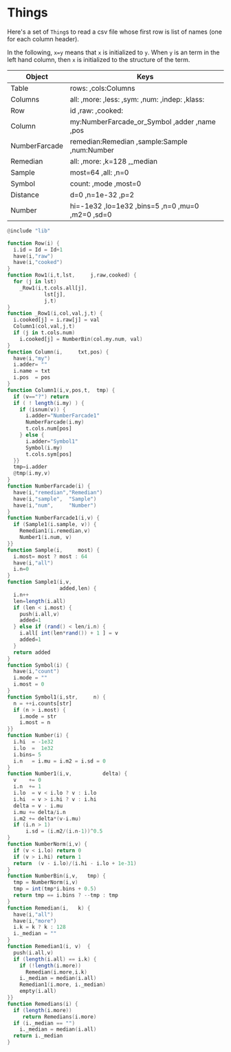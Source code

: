 
# Things 

Here's a set of `Thing`s to read a csv file
whose first row is  list of names (one for each
column header).

In the following, `x=y` means that `x` is initialized to `y`.
When `y` is an term in the left hand column, then `x` is
initialized to the structure of the term.

Object       |  Keys
-------------|----------------------------------
Table        |  rows:  ,cols:Columns
Columns      |  all:   ,more:  ,less: ,sym: ,num: ,indep: ,klass:
Row          |  id        ,raw:    ,cooked:
Column       |  my:NumberFarcade_or_Symbol        ,adder     ,name ,pos
NumberFarcade|  remedian:Remedian    ,sample:Sample ,num:Number
Remedian     |  all:    ,more:  ,k=128   ,_median
Sample       |  most=64  ,all:   ,n=0
Symbol       |  count:  ,mode     ,most=0
Distance     |  d=0       ,n=1e-32  ,p=2
Number       |  hi=-1e32  ,lo=1e32  ,bins=5 ,n=0 ,mu=0 ,m2=0 ,sd=0


```awk 
@include "lib"

function Row(i) {
  i.id = Id = Id+1
  have(i,"raw")
  have(i,"cooked")
}
function Row1(i,t,lst,     j,raw,cooked) {
  for (j in lst) 
    _Row1(i,t.cols.all[j],
            lst[j],
            j,t)
}
function _Row1(i,col,val,j,t) {
  i.cooked[j] = i.raw[j] = val
  Column1(col,val,j,t)
  if (j in t.cols.num) 
    i.cooked[j] = NumberBin(col.my.num, val)
}
function Column(i,     txt,pos) {
  have(i,"my")
  i.adder= ""
  i.name = txt
  i.pos  = pos
}
function Column1(i,v,pos,t,  tmp) {
  if (v=="?") return
  if ( ! length(i.my) ) {
    if (isnum(v)) {
      i.adder="NumberFarcade1"
      NumberFarcade(i.my)
      t.cols.num[pos]
    } else {
      i.adder="Symbol1"
      Symbol(i.my)
      t.cols.sym[pos]
  }}
  tmp=i.adder
  @tmp(i.my,v)
}
function NumberFarcade(i) {
  have(i,"remedian","Remedian")
  have(i,"sample",  "Sample")
  have(i,"num",     "Number")
}
function NumberFarcade1(i,v) {
  if (Sample1(i.sample, v)) {
    Remedian1(i.remedian,v)
    Number1(i.num, v)
}}
function Sample(i,     most) {
  i.most= most ? most : 64
  have(i,"all")
  i.n=0
}
function Sample1(i,v,    
                 added,len) {
  i.n++
  len=length(i.all)
  if (len < i.most) {
    push(i.all,v)
    added=1
  } else if (rand() < len/i.n) {  
    i.all[ int(len*rand()) + 1 ] = v
    added=1
  }
  return added
}
function Symbol(i) {
  have(i,"count")
  i.mode = ""
  i.most = 0
}
function Symbol1(i,str,     n) {
  n = ++i.counts[str]
  if (n > i.most) {
    i.mode = str
    i.most = n
}}
function Number(i) {
  i.hi  = -1e32
  i.lo  =  1e32
  i.bins= 5
  i.n   = i.mu = i.m2 = i.sd = 0
}
function Number1(i,v,          delta) {
  v    += 0
  i.n  += 1
  i.lo  = v < i.lo ? v : i.lo 
  i.hi  = v > i.hi ? v : i.hi 
  delta = v - i.mu
  i.mu += delta/i.n
  i.m2 += delta*(v-i.mu)
  if (i.n > 1)
	  i.sd = (i.m2/(i.n-1))^0.5
}
function NumberNorm(i,v) {
  if (v < i.lo) return 0
  if (v > i.hi) return 1
  return  (v - i.lo)/(i.hi - i.lo + 1e-31)
}
function NumberBin(i,v,   tmp) {
  tmp = NumberNorm(i,v)
  tmp = int(tmp*i.bins + 0.5) 
  return tmp == i.bins ? --tmp : tmp
}
function Remedian(i,   k) {
  have(i,"all")
  have(i,"more")
  i.k = k ? k : 128
  i._median = ""
}
function Remedian1(i, v)  {
  push(i.all,v)
  if (length(i.all) == i.k) {
    if (!length(i.more)) 
      Remedian(i.more,i.k)
    i._median = median(i.all)
    Remedian1(i.more, i._median)
    empty(i.all)
}}
function Remedians(i) {
  if (length(i.more))  
     return Remedians(i.more)
  if (i._median == "") 
    i._median = median(i.all)
  return i._median
}
```

